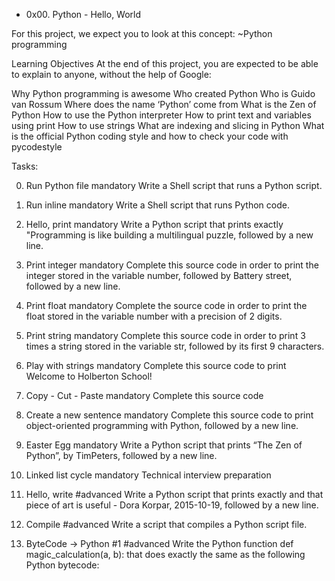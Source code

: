 * 0x00. Python - Hello, World

For this project, we expect you to look at this concept:
~Python programming

Learning Objectives
At the end of this project, you are expected to be able to explain to anyone, without the help of Google:

Why Python programming is awesome
Who created Python
Who is Guido van Rossum
Where does the name ‘Python’ come from
What is the Zen of Python
How to use the Python interpreter
How to print text and variables using print
How to use strings
What are indexing and slicing in Python
What is the official Python coding style and how to check your code with pycodestyle

Tasks:

0. Run Python file
mandatory
Write a Shell script that runs a Python script.

1. Run inline
mandatory
Write a Shell script that runs Python code.

2. Hello, print
mandatory
Write a Python script that prints exactly "Programming is like building a multilingual puzzle, followed by a new line.

3. Print integer
mandatory
Complete this source code in order to print the integer stored in the variable number, followed by Battery street, followed by a new line.

4. Print float
mandatory
Complete the source code in order to print the float stored in the variable number with a precision of 2 digits.

5. Print string
mandatory
Complete this source code in order to print 3 times a string stored in the variable str, followed by its first 9 characters.

6. Play with strings
mandatory
Complete this source code to print Welcome to Holberton School!

7. Copy - Cut - Paste
mandatory
Complete this source code

8. Create a new sentence
mandatory
Complete this source code to print object-oriented programming with Python, followed by a new line.

9. Easter Egg
mandatory
Write a Python script that prints “The Zen of Python”, by TimPeters, followed by a new line.

10. Linked list cycle
mandatory
Technical interview preparation

11. Hello, write
#advanced
Write a Python script that prints exactly and that piece of art is useful - Dora Korpar, 2015-10-19, followed by a new line.

12. Compile
#advanced
Write a script that compiles a Python script file.

13. ByteCode -> Python #1
#advanced
Write the Python function def magic_calculation(a, b): that does exactly the same as the following Python bytecode:
